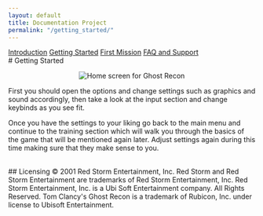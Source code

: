 ```yaml
---
layout: default
title: Documentation Project
permalink: "/getting_started/"
---
```

<link href="../style.css" rel="stylesheet">
<div id="sideBar" class="sidenav">
	<a href="../home">Introduction</a>
	<a href="../getting_started" class="cur">Getting Started</a>
	<a href="../mission">First Mission</a>
	<a href="../faq">FAQ and Support</a>
</div>
# Getting Started
<p align="center">
	<img src="../images/grhome.png" alt="Home screen for Ghost Recon" />
</p>
First you should open the options and change settings such as graphics and sound 
accordingly, then take a look at the input section and change keybinds as you see fit. 

Once you have the settings to your liking go back to the main 
menu and continue to the training section which will walk you through the basics of the game that 
will be mentioned again later. Adjust settings again during this time making sure that they make sense to you. 

<br>
## Licensing
© 2001 Red Storm Entertainment, Inc. Red Storm and Red Storm Entertainment are trademarks of Red Storm Entertainment, Inc. Red Storm Entertainment, Inc. 
is a Ubi Soft Entertainment company. All Rights Reserved. Tom Clancy's Ghost Recon is a trademark of Rubicon, Inc. under license to Ubisoft Entertainment.
